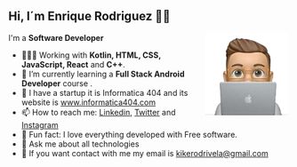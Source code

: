 ## Hi, I´m Enrique Rodriguez 👋🏽

<img width=150 align="right" src="https://github.com/enriquetecfan11/enriquetecfan11/blob/main/Memoji.png" />

I'm a **Software Developer**

- 👨🏽‍💻 Working with **Kotlin, HTML, CSS, JavaScript, React** and **C++**.
- 🌱 I’m currently learning a **Full Stack Android Developer** course .
- 🚀 I have a startup it is Informatica 404 and its website is www.informatica404.com
- 📫 How to reach me: [Linkedin](https://www.linkedin.com/in/enrique-rodriguez-vela/), [Twitter](https://twitter.com/enriquetecfan) and [Instagram](https://www.instagram.com/enriquetecfan11/)
- 🧱 Fun fact: I love everything developed with Free software.
- 💬 Ask me about all technologies
- 📧 If you want contact with me my email is kikerodrivela@gmail.com
